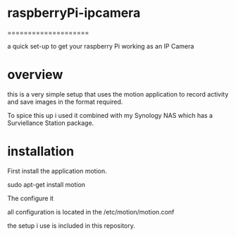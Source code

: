 # raspberryPi-ipcamera
====================

a quick set-up to get your raspberry Pi working as an IP Camera

# overview

this is a very simple setup that uses the motion application to record activity and save images in the format required.

To spice this up i used it combined with my Synology NAS which has a Surviellance Station package.

# installation

First install the application motion. 

  sudo apt-get install motion

The configure it

  all configuration is located in the /etc/motion/motion.conf

  the setup i use is included in this repository.



